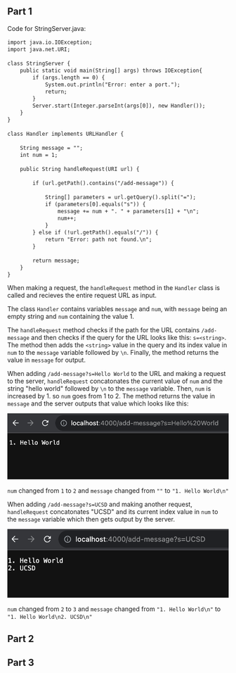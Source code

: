 ## Part 1

Code for StringServer.java:

```
import java.io.IOException;
import java.net.URI;

class StringServer {
    public static void main(String[] args) throws IOException{
        if (args.length == 0) {
            System.out.println("Error: enter a port.");
            return;
        }
        Server.start(Integer.parseInt(args[0]), new Handler());
    }
}

class Handler implements URLHandler {
    
    String message = "";
    int num = 1;

    public String handleRequest(URI url) {

        if (url.getPath().contains("/add-message")) {

            String[] parameters = url.getQuery().split("=");
            if (parameters[0].equals("s")) {
                message += num + ". " + parameters[1] + "\n";
                num++;
            }
        } else if (!url.getPath().equals("/")) {
            return "Error: path not found.\n";
        }

        return message;
    }
}
```

When making a request, the `handleRequest` method in the `Handler` class is called and recieves the entire request URL as input. 

The class `Handler` contains variables `message` and `num`, with `message` being an empty string and `num` containing the value 1.

The `handleRequest` method checks if the path for the URL contains `/add-message` and then checks if the query for the URL looks like this: `s=<string>`. The method then adds the `<string>` value in the query and its index value in `num` to the `message` variable followed by `\n`. Finally, the method returns the value in `message` for output.

When adding `/add-message?s=Hello World` to the URL and making a request to the server, `handleRequest` concatonates the current value of `num` and the string "hello world" followed by `\n` to the `message` variable. Then, `num` is increased by 1. so `num` goes from 1 to 2. The method returns the value in `message` and the server outputs that value which looks like this:

![sshot](./images/lab-2-1.png)

`num` changed from `1` to `2` and `message` changed from `""` to `"1. Hello World\n"`

When adding `/add-message?s=UCSD` and making another request, `handleRequest` concatonates "UCSD" and its current index value in `num` to the `message` variable which then gets output by the server.

![sshot](./images/lab-2-2.png)

`num` changed from `2` to `3` and `message` changed from `"1. Hello World\n"` to `"1. Hello World\n2. UCSD\n"`

## Part 2

## Part 3

